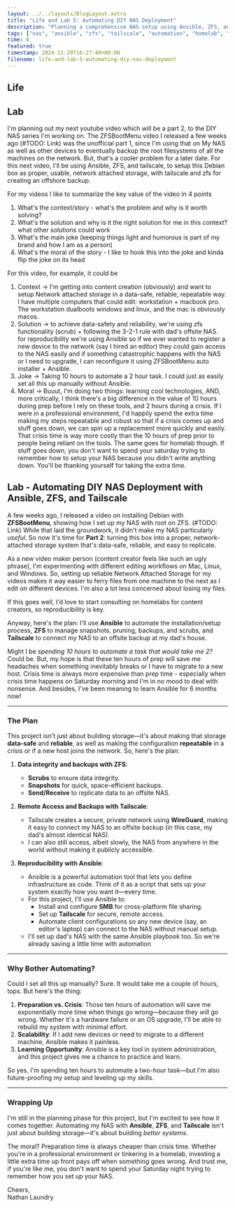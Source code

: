 ```yaml
---
layout: ../../layouts/BlogLayout.astro
title: "Life and Lab 5: Automating DIY NAS Deployment"
description: "Planning a comprehensive NAS setup using Ansible, ZFS, and Tailscale for data safety, reliability, and reproducibility in content creation workflows."
tags: ["nas", "ansible", "zfs", "tailscale", "automation", "homelab", "content-creation", "backup"]
time: 8
featured: true
timestamp: 2024-11-29T16:27:40+00:00
filename: life-and-lab-5-automating-diy-nas-deployment
---
```


## Life

## Lab

I'm planning out my next youtube video which will be a part 2, to the DIY NAS series I'm working on. The ZFSBootMenu video I released a few weeks ago (#TODO: Link) was the unofficial part 1, since I'm using that on My NAS as well as other devices to eventually backup the root filesystems of all the machines on the network. But, that's a cooler problem for a later date. For this next video, I'll be using Ansible, ZFS, and tailscale, to setup this Debian box as proper, usable, network attached storage, with tailscale and zfs for creating an offshore backup.

For my videos I like to summarize the key value of the video in 4 points
1. What's the context/story - what's the problem and why is it worth solving?
2. What's the solution and why is it the right solution for me in this context? what other solutions could work
3. What's the main joke (keeping things light and humorous is part of my brand and how I am as a person)
4. What's the moral of the story - I like to hook this into the joke and kinda flip the joke  on its head

For this video, for example, it could be

1. Context -> I'm getting into content creation (obviously) and want to setup Network attached storage in a data-safe, reliable, repeatable way. I have multiple computers that could edit: workstation + macbook pro. The workstation dualboots windows and linux, and the mac is obviously macos. 
2. Solution -> to achieve data-safety and reliability, we're using zfs functionality (scrub) + following the 3-2-1 rule with dad's offsite NAS. for reproducibility we're using Ansible so if we ever wanted to register a new device to the network (say I hired an editor) they could gain access to the NAS easily and if something catastrophic happens with the NAS or I need to upgrade, I can reconfigure it using ZFSBootMenu auto installer + Ansible. 
3. Joke -> Taking 10 hours to automate a 2 hour task. I could just as easily set all this up manually without Ansible.
4. Moral -> Buuut, I'm doing two things: learning cool technologies, AND, more critically, I think there's a big difference in the value of 10 hours during prep before I rely on these tools, and 2 hours during a crisis. If I were in a professional environment, I'd happily spend the extra time making my steps repeatable and robust so that if a crisis comes up and stuff goes down, we can spin up a replacement more quickly and easily. That crisis time is way more costly than the 10 hours of prep prior to people being reliant on the tools. The same goes for homelab though. If stuff goes down, you don't want to spend your saturday trying to remember how to setup your NAS because you didn't write anything down. You'll be thanking yourself for taking the extra time.

## Lab - Automating DIY NAS Deployment with Ansible, ZFS, and Tailscale  

A few weeks ago, I released a video on installing Debian with **ZFSBootMenu**, showing how I set up my NAS with root on ZFS. (#TODO: Link) While that laid the groundwork, it didn't make my NAS particularly *useful*. So now it's time for **Part 2**: turning this box into a proper, network-attached storage system that's data-safe, reliable, and easy to replicate. 

As a new video maker person (content creator feels like such an ugly phrase), I'm experimenting with different editing workflows on Mac, Linux, and Windows. So, setting up reliable Network Attached Storage for my videos makes it way easier to ferry files from one machine to the next as I edit on different devices. I'm also a lot less concerned about losing my files. 

If this goes well, I'd love to start consulting on homelabs for content creators, so reproducibility is key.

Anyway, here's the plan: I'll use **Ansible** to automate the installation/setup process, **ZFS** to manage snapshots, pruning, backups, and scrubs, and **Tailscale** to connect my NAS to an offsite backup at my dad's house.

Might I be *spending 10 hours to automate a task that would take me 2?* Could be. But, my hope is that these ten hours of prep will save me headaches when something inevitably breaks or I have to migrate to a new host. Crisis time is always more expensive than prep time - especially when crisis time happens on Saturday morning and I'm in no mood to deal with nonsense. And besides, I've been meaning to learn Ansible for 6 months now!

---

### The Plan  

This project isn't just about building storage—it's about making that storage **data-safe** and **reliable**, as well as making the configuration **repeatable** in a crisis or if a new host joins the network. So, here's the plan:  

1. **Data integrity and backups with ZFS**:  
   - **Scrubs** to ensure data integrity.  
   - **Snapshots** for quick, space-efficient backups.  
   - **Send/Receive** to replicate data to an offsite NAS.  

2. **Remote Access and Backups with Tailscale**:  
   - Tailscale creates a secure, private network using **WireGuard**, making it easy to connect my NAS to an offsite backup (in this case, my dad's almost identical NAS).
   - I can also still access, albeit slowly, the NAS from anywhere in the world without making it publicly accessible.

3. **Reproducibility with Ansible**:  
   - Ansible is a powerful automation tool that lets you define infrastructure as code. Think of it as a script that sets up your system exactly how you want it—every time.  
   - For this project, I'll use Ansible to:  
     - Install and configure **SMB** for cross-platform file sharing.  
     - Set up **Tailscale** for secure, remote access.  
     - Automate client configurations so any new device (say, an editor's laptop) can connect to the NAS without manual setup.  
   - I'll set up dad's NAS with the same Ansible playbook too. So we're already saving a little time with automation

---

### Why Bother Automating?  

Could I set all this up manually? Sure. It would take me a couple of hours, tops. But here's the thing:  
1. **Preparation vs. Crisis**: Those ten hours of automation will save me exponentially more time when things go wrong—because they *will* go wrong. Whether it's a hardware failure or an OS upgrade, I'll be able to rebuild my system with minimal effort.  
2. **Scalability**: If I add new devices or need to migrate to a different machine, Ansible makes it painless.  
3. **Learning Opportunity**: Ansible is a key tool in system administration, and this project gives me a chance to practice and learn.  

So yes, I'm spending ten hours to automate a two-hour task—but I'm also future-proofing my setup and leveling up my skills.  

---

### Wrapping Up  

I'm still in the planning phase for this project, but I'm excited to see how it comes together. Automating my NAS with **Ansible**, **ZFS**, and **Tailscale** isn't just about building storage—it's about building *better systems*.  

The moral? Preparation time is always cheaper than crisis time. Whether you're in a professional environment or tinkering in a homelab, investing a little extra time up front pays off when something goes wrong. And trust me, if you're like me, you don't want to spend your Saturday night trying to remember how you set up your NAS.  

Cheers,  
Nathan Laundry 